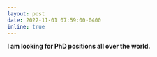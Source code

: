 ```yaml
---
layout: post
date: 2022-11-01 07:59:00-0400
inline: true
---
```


**I am looking for PhD positions all over the world.**
